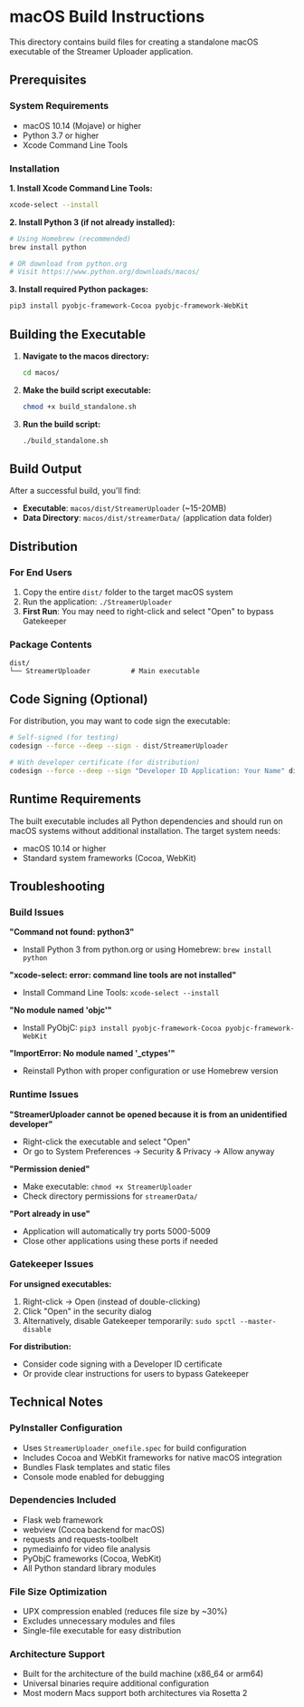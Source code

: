 # macOS Build Instructions

This directory contains build files for creating a standalone macOS executable of the Streamer Uploader application.

## Prerequisites

### System Requirements
- macOS 10.14 (Mojave) or higher
- Python 3.7 or higher
- Xcode Command Line Tools

### Installation

**1. Install Xcode Command Line Tools:**
```bash
xcode-select --install
```

**2. Install Python 3 (if not already installed):**
```bash
# Using Homebrew (recommended)
brew install python

# OR download from python.org
# Visit https://www.python.org/downloads/macos/
```

**3. Install required Python packages:**
```bash
pip3 install pyobjc-framework-Cocoa pyobjc-framework-WebKit
```

## Building the Executable

1. **Navigate to the macos directory:**
   ```bash
   cd macos/
   ```

2. **Make the build script executable:**
   ```bash
   chmod +x build_standalone.sh
   ```

3. **Run the build script:**
   ```bash
   ./build_standalone.sh
   ```

## Build Output

After a successful build, you'll find:

- **Executable**: `macos/dist/StreamerUploader` (~15-20MB)
- **Data Directory**: `macos/dist/streamerData/` (application data folder)

## Distribution

### For End Users
1. Copy the entire `dist/` folder to the target macOS system
2. Run the application: `./StreamerUploader`
3. **First Run**: You may need to right-click and select "Open" to bypass Gatekeeper

### Package Contents
```
dist/
└── StreamerUploader          # Main executable
```

## Code Signing (Optional)

For distribution, you may want to code sign the executable:

```bash
# Self-signed (for testing)
codesign --force --deep --sign - dist/StreamerUploader

# With developer certificate (for distribution)
codesign --force --deep --sign "Developer ID Application: Your Name" dist/StreamerUploader
```

## Runtime Requirements

The built executable includes all Python dependencies and should run on macOS systems without additional installation. The target system needs:

- macOS 10.14 or higher
- Standard system frameworks (Cocoa, WebKit)

## Troubleshooting

### Build Issues

**"Command not found: python3"**
- Install Python 3 from python.org or using Homebrew: `brew install python`

**"xcode-select: error: command line tools are not installed"**
- Install Command Line Tools: `xcode-select --install`

**"No module named 'objc'"**
- Install PyObjC: `pip3 install pyobjc-framework-Cocoa pyobjc-framework-WebKit`

**"ImportError: No module named '_ctypes'"**
- Reinstall Python with proper configuration or use Homebrew version

### Runtime Issues

**"StreamerUploader cannot be opened because it is from an unidentified developer"**
- Right-click the executable and select "Open"
- Or go to System Preferences → Security & Privacy → Allow anyway

**"Permission denied"**
- Make executable: `chmod +x StreamerUploader`
- Check directory permissions for `streamerData/`

**"Port already in use"**
- Application will automatically try ports 5000-5009
- Close other applications using these ports if needed

### Gatekeeper Issues

**For unsigned executables:**
1. Right-click → Open (instead of double-clicking)
2. Click "Open" in the security dialog
3. Alternatively, disable Gatekeeper temporarily: `sudo spctl --master-disable`

**For distribution:**
- Consider code signing with a Developer ID certificate
- Or provide clear instructions for users to bypass Gatekeeper

## Technical Notes

### PyInstaller Configuration
- Uses `StreamerUploader_onefile.spec` for build configuration
- Includes Cocoa and WebKit frameworks for native macOS integration
- Bundles Flask templates and static files
- Console mode enabled for debugging

### Dependencies Included
- Flask web framework
- webview (Cocoa backend for macOS)
- requests and requests-toolbelt
- pymediainfo for video file analysis
- PyObjC frameworks (Cocoa, WebKit)
- All Python standard library modules

### File Size Optimization
- UPX compression enabled (reduces file size by ~30%)
- Excludes unnecessary modules and files
- Single-file executable for easy distribution

### Architecture Support
- Built for the architecture of the build machine (x86_64 or arm64)
- Universal binaries require additional configuration
- Most modern Macs support both architectures via Rosetta 2
